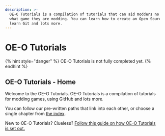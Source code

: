 ```yaml
---
description: >-
  OE-O Tutorials is a compilation of tutorials that can aid modders no matter
  what game they are modding. You can learn how to create an Open Source mod,
  learn Git and lots more.
---
```


# OE-O Tutorials



{% hint style="danger" %}
OE-O Tutorials is not fully completed yet.
{% endhint %}

## OE-O Tutorials - Home

Welcome to the OE-O Tutorials. OE-O Tutorials is a compilation of tutorials for modding games, using GitHub and lots more.

You can follow our pre-written paths that link into each other, or choose a single chapter from [the index](index.md).

New to OE-O Tutorials? Clueless? [Follow this guide on how OE-O Tutorials is set out.](otw-1/otw-1.md)



